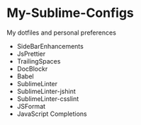 # My-Sublime-Configs
My dotfiles and personal preferences

* SideBarEnhancements
* JsPrettier
* TrailingSpaces
* DocBlockr
* Babel
* SublimeLinter
* SublimeLinter-jshint
* SublimeLinter-csslint
* JSFormat
* JavaScript Completions

